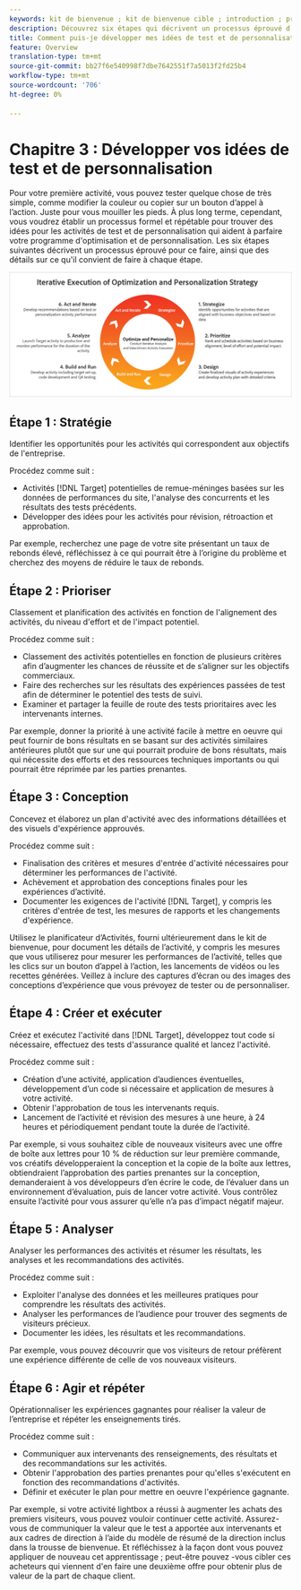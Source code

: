 ```yaml
---
keywords: kit de bienvenue ; kit de bienvenue cible ; introduction ; prise en main
description: Découvrez six étapes qui décrivent un processus éprouvé d'amélioration de vos idées de test et de personnalisation avant de créer des activités à Adobe Target.
title: Comment puis-je développer mes idées de test et de personnalisation ?
feature: Overview
translation-type: tm+mt
source-git-commit: bb27f6e540998f7dbe7642551f7a5013f2fd25b4
workflow-type: tm+mt
source-wordcount: '706'
ht-degree: 0%

---
```



# Chapitre 3 : Développer vos idées de test et de personnalisation

Pour votre première activité, vous pouvez tester quelque chose de très simple, comme modifier la couleur ou copier sur un bouton d’appel à l’action. Juste pour vous mouiller les pieds. À plus long terme, cependant, vous voudrez établir un processus formel et répétable pour trouver des idées pour les activités de test et de personnalisation qui aident à parfaire votre programme d&#39;optimisation et de personnalisation. Les six étapes suivantes décrivent un processus éprouvé pour ce faire, ainsi que des détails sur ce qu&#39;il convient de faire à chaque étape.

![Diagramme de stratégie d’optimisation et de personnalisation pour l’exécution itérative](/help/c-intro/assets/six-steps.png)

## Étape 1 : Stratégie

Identifier les opportunités pour les activités qui correspondent aux objectifs de l&#39;entreprise.

Procédez comme suit :

* Activités [!DNL Target] potentielles de remue-méninges basées sur les données de performances du site, l&#39;analyse des concurrents et les résultats des tests précédents.
* Développer des idées pour les activités pour révision, rétroaction et approbation.

Par exemple, recherchez une page de votre site présentant un taux de rebonds élevé, réfléchissez à ce qui pourrait être à l’origine du problème et cherchez des moyens de réduire le taux de rebonds.

## Étape 2 : Prioriser

Classement et planification des activités en fonction de l&#39;alignement des activités, du niveau d&#39;effort et de l&#39;impact potentiel.

Procédez comme suit :

* Classement des activités potentielles en fonction de plusieurs critères afin d’augmenter les chances de réussite et de s’aligner sur les objectifs commerciaux.
* Faire des recherches sur les résultats des expériences passées de test afin de déterminer le potentiel des tests de suivi.
* Examiner et partager la feuille de route des tests prioritaires avec les intervenants internes.

Par exemple, donner la priorité à une activité facile à mettre en oeuvre qui peut fournir de bons résultats en se basant sur des activités similaires antérieures plutôt que sur une  qui pourrait produire de bons résultats, mais qui nécessite des efforts et des ressources techniques importants ou qui pourrait être réprimée par les parties prenantes.

## Étape 3 : Conception

Concevez et élaborez un plan d&#39;activité avec des informations détaillées et des visuels d&#39;expérience approuvés.

Procédez comme suit :

* Finalisation des critères et mesures d&#39;entrée d&#39;activité nécessaires pour déterminer les performances de l&#39;activité.
* Achèvement et approbation des conceptions finales pour les expériences d’activité.
* Documenter les exigences de l&#39;activité [!DNL Target], y compris les critères d&#39;entrée de test, les mesures de rapports et les changements d&#39;expérience.

Utilisez le planificateur d’Activités, fourni ultérieurement dans le kit de bienvenue, pour document les détails de l’activité, y compris les mesures que vous utiliserez pour mesurer les performances de l’activité, telles que les clics sur un bouton d’appel à l’action, les lancements de vidéos ou les recettes générées. Veillez à inclure des captures d’écran ou des images des conceptions d’expérience que vous prévoyez de tester ou de personnaliser.

## Étape 4 : Créer et exécuter

Créez et exécutez l&#39;activité dans [!DNL Target], développez tout code si nécessaire, effectuez des tests d&#39;assurance qualité et lancez l&#39;activité.

Procédez comme suit :

* Création d’une activité, application d’audiences éventuelles, développement d’un code si nécessaire et application de mesures à votre activité.
* Obtenir l&#39;approbation de tous les intervenants requis.
* Lancement de l’activité et révision des mesures à une heure, à 24 heures et périodiquement pendant toute la durée de l’activité.

Par exemple, si vous souhaitez cible de nouveaux visiteurs avec une offre de boîte aux lettres pour 10 % de réduction sur leur première commande, vos créatifs développeraient la conception et la copie de la boîte aux lettres, obtiendraient l’approbation des parties prenantes sur la conception, demanderaient à vos développeurs d’en écrire le code, de l’évaluer dans un environnement d’évaluation, puis de lancer votre activité. Vous contrôlez ensuite l’activité pour vous assurer qu’elle n’a pas d’impact négatif majeur.

## Étape 5 : Analyser

Analyser les performances des activités et résumer les résultats, les analyses et les recommandations des activités.

Procédez comme suit :

* Exploiter l&#39;analyse des données et les meilleures pratiques pour comprendre les résultats des activités.
* Analyser les performances de l’audience pour trouver des segments de visiteurs précieux.
* Documenter les idées, les résultats et les recommandations.

Par exemple, vous pouvez découvrir que vos visiteurs de retour préfèrent une expérience différente de celle de vos nouveaux visiteurs.

## Étape 6 : Agir et répéter

Opérationnaliser les expériences gagnantes pour réaliser la valeur de l’entreprise et répéter les enseignements tirés.

Procédez comme suit :

* Communiquer aux intervenants des renseignements, des résultats et des recommandations sur les activités.
* Obtenir l&#39;approbation des parties prenantes pour qu&#39;elles s&#39;exécutent en fonction des recommandations d&#39;activités.
* Définir et exécuter le plan pour mettre en oeuvre l&#39;expérience gagnante.

Par exemple, si votre activité lightbox a réussi à augmenter les achats des premiers visiteurs, vous pouvez vouloir continuer cette activité. Assurez-vous de communiquer la valeur que le test a apportée aux intervenants et aux cadres de direction à l’aide du modèle de résumé de la direction inclus dans la trousse de bienvenue. Et réfléchissez à la façon dont vous pouvez appliquer de nouveau cet apprentissage ; peut-être pouvez -vous cibler ces acheteurs qui viennent d&#39;en faire une deuxième offre pour obtenir plus de valeur de la part de chaque client.